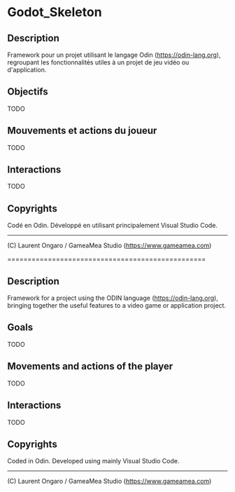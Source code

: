 # Godot_Skeleton

## Description

Framework pour un projet utilisant le langage Odin (https://odin-lang.org), regroupant les fonctionnalités utiles à un projet de jeu vidéo ou d'application.

## Objectifs

TODO

## Mouvements et actions du joueur

TODO

## Interactions

TODO

## Copyrights

Codé en Odin.
Développé en utilisant principalement Visual Studio Code.

-----------------
(C) Laurent Ongaro / GameaMea Studio (https://www.gameamea.com)

=================================================

## Description

Framework for a project using the ODIN language (https://odin-lang.org), bringing together the useful features to a video game or application project.

## Goals

TODO

## Movements and actions of the player

TODO

## Interactions

TODO

## Copyrights

Coded in Odin.
Developed using mainly Visual Studio Code.

-----------------
(C) Laurent Ongaro / GameaMea Studio (https://www.gameamea.com)
